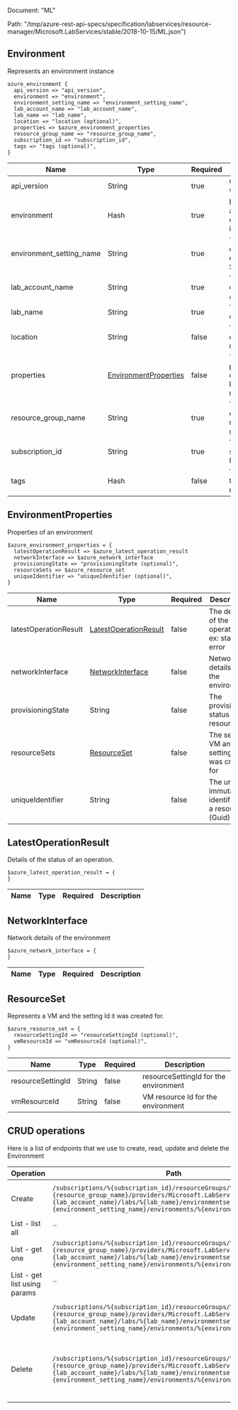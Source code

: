 Document: "ML"


Path: "/tmp/azure-rest-api-specs/specification/labservices/resource-manager/Microsoft.LabServices/stable/2018-10-15/ML.json")

## Environment

Represents an environment instance

```puppet
azure_environment {
  api_version => "api_version",
  environment => "environment",
  environment_setting_name => "environment_setting_name",
  lab_account_name => "lab_account_name",
  lab_name => "lab_name",
  location => "location (optional)",
  properties => $azure_environment_properties
  resource_group_name => "resource_group_name",
  subscription_id => "subscription_id",
  tags => "tags (optional)",
}
```

| Name        | Type           | Required       | Description       |
| ------------- | ------------- | ------------- | ------------- |
|api_version | String | true | Client API version. |
|environment | Hash | true | Represents an environment instance |
|environment_setting_name | String | true | The name of the environment Setting. |
|lab_account_name | String | true | The name of the lab Account. |
|lab_name | String | true | The name of the lab. |
|location | String | false | The location of the resource. |
|properties | [EnvironmentProperties](#environmentproperties) | false | The properties of the Environment resource |
|resource_group_name | String | true | The name of the resource group. |
|subscription_id | String | true | The subscription ID. |
|tags | Hash | false | The tags of the resource. |
        
## EnvironmentProperties

Properties of an environment

```puppet
$azure_environment_properties = {
  latestOperationResult => $azure_latest_operation_result
  networkInterface => $azure_network_interface
  provisioningState => "provisioningState (optional)",
  resourceSets => $azure_resource_set
  uniqueIdentifier => "uniqueIdentifier (optional)",
}
```

| Name        | Type           | Required       | Description       |
| ------------- | ------------- | ------------- | ------------- |
|latestOperationResult | [LatestOperationResult](#latestoperationresult) | false | The details of the latest operation. ex: status, error |
|networkInterface | [NetworkInterface](#networkinterface) | false | Network details of the environment |
|provisioningState | String | false | The provisioning status of the resource. |
|resourceSets | [ResourceSet](#resourceset) | false | The set of a VM and the setting id it was created for |
|uniqueIdentifier | String | false | The unique immutable identifier of a resource (Guid). |
        
## LatestOperationResult

Details of the status of an operation.

```puppet
$azure_latest_operation_result = {
}
```

| Name        | Type           | Required       | Description       |
| ------------- | ------------- | ------------- | ------------- |
        
## NetworkInterface

Network details of the environment

```puppet
$azure_network_interface = {
}
```

| Name        | Type           | Required       | Description       |
| ------------- | ------------- | ------------- | ------------- |
        
## ResourceSet

Represents a VM and the setting Id it was created for.

```puppet
$azure_resource_set = {
  resourceSettingId => "resourceSettingId (optional)",
  vmResourceId => "vmResourceId (optional)",
}
```

| Name        | Type           | Required       | Description       |
| ------------- | ------------- | ------------- | ------------- |
|resourceSettingId | String | false | resourceSettingId for the environment |
|vmResourceId | String | false | VM resource Id for the environment |



## CRUD operations

Here is a list of endpoints that we use to create, read, update and delete the Environment

| Operation | Path | Verb | Description | OperationID |
| ------------- | ------------- | ------------- | ------------- | ------------- |
|Create|`/subscriptions/%{subscription_id}/resourceGroups/%{resource_group_name}/providers/Microsoft.LabServices/labaccounts/%{lab_account_name}/labs/%{lab_name}/environmentsettings/%{environment_setting_name}/environments/%{environment_name}`|Put|Create or replace an existing Environment.|Environments_CreateOrUpdate|
|List - list all|``||||
|List - get one|`/subscriptions/%{subscription_id}/resourceGroups/%{resource_group_name}/providers/Microsoft.LabServices/labaccounts/%{lab_account_name}/labs/%{lab_name}/environmentsettings/%{environment_setting_name}/environments/%{environment_name}`|Get|Get environment|Environments_Get|
|List - get list using params|``||||
|Update|`/subscriptions/%{subscription_id}/resourceGroups/%{resource_group_name}/providers/Microsoft.LabServices/labaccounts/%{lab_account_name}/labs/%{lab_name}/environmentsettings/%{environment_setting_name}/environments/%{environment_name}`|Put|Create or replace an existing Environment.|Environments_CreateOrUpdate|
|Delete|`/subscriptions/%{subscription_id}/resourceGroups/%{resource_group_name}/providers/Microsoft.LabServices/labaccounts/%{lab_account_name}/labs/%{lab_name}/environmentsettings/%{environment_setting_name}/environments/%{environment_name}`|Delete|Delete environment. This operation can take a while to complete|Environments_Delete|
